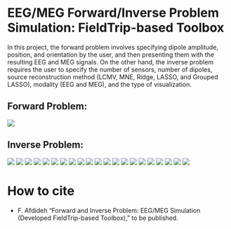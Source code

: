 # EEG/MEG Forward/Inverse Problem Simulation: FieldTrip-based Toolbox
In this project, the forward problem involves specifying dipole amplitude, position, and orientation by the user, and then presenting them with the resulting EEG and MEG signals. On the other hand, the inverse problem requires the user to specify the number of sensors, number of dipoles, source reconstruction method (LCMV, MNE, Ridge, LASSO, and Grouped LASSO), modality (EEG and MEG), and the type of visualization.

## Forward Problem:
![](ppt/EMEG_FprwardProblem.gif)

## Inverse Problem:
![](ppt/EMEG_InverseProblem.gif)
![](ppt/Diapositive1.PNG)
![](ppt/Diapositive2.PNG)
![](ppt/Diapositive3.PNG)
![](ppt/Diapositive4.PNG)
![](ppt/Diapositive5.PNG)
![](ppt/Diapositive6.PNG)
![](ppt/Diapositive7.PNG)
![](ppt/Diapositive8.PNG)
![](ppt/Diapositive9.PNG)
![](ppt/Diapositive10.PNG)
![](ppt/Diapositive11.PNG)
![](ppt/Diapositive12.PNG)
![](ppt/Diapositive13.PNG)
![](ppt/Diapositive14.PNG)
![](ppt/Diapositive15.PNG)
![](ppt/Diapositive16.PNG)
![](ppt/Diapositive17.PNG)
![](ppt/Diapositive18.PNG)
![](ppt/Diapositive19.PNG)
![](ppt/Diapositive20.PNG)

# How to cite
* F. Afdideh “Forward and Inverse Problem: EEG/MEG Simulation (Developed FieldTrip-based Toolbox),” to be published.
